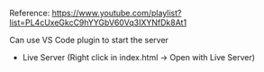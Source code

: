 Reference: https://www.youtube.com/playlist?list=PL4cUxeGkcC9hYYGbV60Vq3IXYNfDk8At1

Can use VS Code plugin to start the server
- Live Server (Right click in index.html -> Open with Live Server)